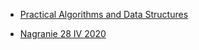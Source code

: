 * [Practical Algorithms and Data Structures](https://bradfieldcs.com/algos/)

* [Nagranie 28 IV 2020](https://us02web.zoom.us/rec/share/5N5QDumqzTxOWc_ktG6DfZAKObTgT6a82nQa8vEMzR7PuEnxRrgve6cOHki5qrfV?startTime=1588082573000)
